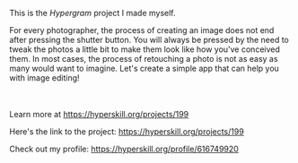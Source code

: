 This is the *Hypergram* project I made myself.


<p>For every photographer, the process of creating an image does not end after pressing the shutter button. You will always be pressed by the need to tweak the photos a little bit to make them look like how you've conceived them. In most cases, the process of retouching a photo is not as easy as many would want to imagine. Let's create a simple app that can help you with image editing!</p><br/><br/>Learn more at <a href="https://hyperskill.org/projects/199?utm_source=ide&utm_medium=ide&utm_campaign=ide&utm_content=project-card">https://hyperskill.org/projects/199</a>

Here's the link to the project: https://hyperskill.org/projects/199

Check out my profile: https://hyperskill.org/profile/616749920